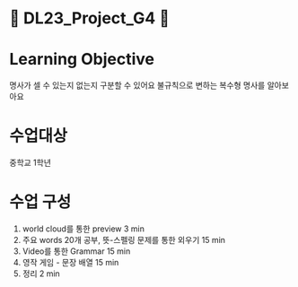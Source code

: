 # :love_letter: DL23_Project_G4 :love_letter:

# Learning Objective
  명사가 셀 수 있는지 없는지 구분할 수 있어요
  불규칙으로 변하는 복수형 명사를 알아보아요
# 수업대상
  중학교 1학년
# 수업 구성
  1. world cloud를 통한 preview                            3 min
  2. 주요 words 20개 공부, 뜻-스펠링 문제를 통한 외우기       15 min
  3. Video를 통한 Grammar                                  15 min
  4. 영작 게임 - 문장 배열                                  15 min
  5. 정리                                                  2 min
 
